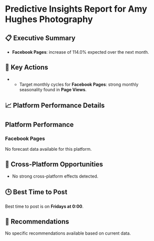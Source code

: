 # Predictive Insights Report for Amy Hughes Photography

## 📋 Executive Summary

- **Facebook Pages**: increase of 114.0% expected over the next month.

## 🎯 Key Actions

- - Target monthly cycles for **Facebook Pages**: strong monthly seasonality found in **Page Views**.

## 📈 Platform Performance Details

## Platform Performance

### Facebook Pages

No forecast data available for this platform.


## 🔗 Cross-Platform Opportunities

- No strong cross-platform effects detected.

## 🕒 Best Time to Post

Best time to post is on **Fridays at 0:00**.

## 📢 Recommendations

No specific recommendations available based on current data.
